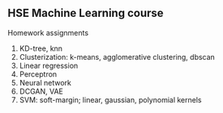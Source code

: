 ## HSE Machine Learning course

Homework assignments
1. KD-tree, knn
2. Clusterization: k-means, agglomerative clustering, dbscan
3. Linear regression
4. Perceptron
5. Neural network
6. DCGAN, VAE
7. SVM: soft-margin; linear, gaussian, polynomial kernels
